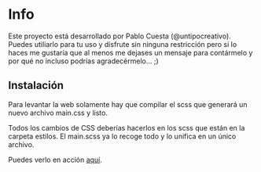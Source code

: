 <h1>Info</h1>
<p>Este proyecto está desarrollado por Pablo Cuesta (@untipocreativo). Puedes utiliarlo para tu uso y disfrute sin ninguna restricción pero si lo haces me gustaría que al menos me dejases un mensaje para contármelo y por qué no incluso podrías agradecérmelo... ;)</p>
<h2>Instalación</h2>
<p>Para levantar la web solamente hay que compilar el scss que generará un nuevo archivo main.css y listo.</p>
<p>Todos los cambios de CSS deberías hacerlos en los scss que están en la carpeta estilos. El main.scss ya lo recoge todo y lo unifica en un único archivo.</p>
<p>Puedes verlo en acción <a href="https://cv.utopicreative.com" target="_blank">aquí</a>.</p>
